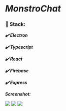 # ***MonstroChat***

### :scroll: Stack:

   ***:heavy_check_mark: Electron***
   
   ***:heavy_check_mark: Typescript***
   
   ***:heavy_check_mark: React***
   
   ***:heavy_check_mark: Firebase***
   
   ***:heavy_check_mark: Express***

***Screenshot:***

![](https://lh3.googleusercontent.com/k5mNG4vWTXFpG3u3TPPIPBiMxaOLpC7RhdW8SOycYckfs8g6eypfzxJfETh0GGR-e9elCyQ0iCVudz9w7yASrPBymN_0jRW4kpUU6elM2mxMco3gU7qS28asQrysDTXDQAFvh1z1SgDCXF5h-B5U9KdNvtxSRZ-vXnmfeaXUW4yN1Lz7N1yH3h89mjrsTO-SJdZuLMOsD6wxN39GKw7iLdfv9n7lVdMbU570hLAmWQYVidYeIjOcCqJ5QVmZhPstXh3usW5xYJNFPzhEwTQH2PBC1msw0V7mF8MWOgk0TsUfveafK0CEVPE4H8g60RcP5FaGtbNvGOzAsN_Kt4IZ58JOeD-9clCtlMkD590u5b7zdp4GiauO4QJ9LNLfejIyOYh3KcKbmPOEQH-Vt2PLGVgIqt77xH4j5txJ7gT27LUgQJep-n44tirXpe9mMECiuG_X4RtVuGfjUdbjjyNrJZ0Hwo_tCyklu4wUneK1ZIYbsHh72JYm8BVqq5D2x9SxmyWh9VUv-M6CUj0xXMINFur0YKaHUpcgJ6ga8dvY9fgLYB9FNAJRyIVpiVIvNu4PwoHaJqjHA3B_LujdMLYpd3QPe9I2vN_0qRUMv5ohnfBOPb0D_oylsv1uOf_pOs1B8dHjzTXt7oUAkMA71iRzhIb-_dUaxum8Zerh8pMuj173DcmRlsbeTMWiqE8qJw=w310-h667-no)
![](https://lh3.googleusercontent.com/MKwO9mtOAkJ5wqZOyes5t5WQujYkJqUIeJzzdFT3mVdQKtL54AmygSMUjvWnUgaTTUMsbYMC3_7odvzFSaEityiT0vWtnd0STooNxChDG820nhSkNk_mPZ_pHCtkwXp4m-bRkNGrGlc0xNw6AiG_YEe9Bbr4L3exibBvCdtLoq-KfJRJElPUnJMCK--8-jfHQ9LNItlFjV71PTIShJZ4EfM-O6Whz2CyTHQxsk_27GnbRq501BdMAPDhvP52rZCGHWvytflmolDnOvhugx5Z6Bq5yWIgB8vcKbkIDIa86GpA3gV--RTF0Sz54qF2h-hRFVvkNTBG-T48wKTAGdM7taut7AA6hAoDt7hqGWaP--0Wqk4cMMboBLmAjNgllJy62q9O7o3RfNzXRxgm8579LLr7xa0531NDpA1lDXvLGybRltM7WpTQdDtUbqppzjoznn58Aw0pVWRLUKkvgXG_o8yuJ3FJfmCgjMwjwxpYijNaMA0sYUyg-eJFhztdMQC_7xguzkrvBpGF-ST-sRpMBjEgG1mIflprOi58VtvZ24_IddCYe81Nt1w9xPoX5ypfZeua_nvGAk6WbZdLv4sQa3ewoTokcXoCrEdJsNFnNm1coEABh3oTyYbqfSmOibcmy9szLKXhDI0rdBrSYPibJUGyNL_olbAgySd4l3yDMQ7eraok-JKwpt0ab9zpFQ=w310-h667-no)
![](https://lh3.googleusercontent.com/kRdksbwJFzXKs8pj_FJpEEzxJgla9X2FnBqONQk90FgaIih6_8kojjLbtWFv4sE8VxJpPfZUtwoEp2JLI-L-r561NGCleQeBK3NpRkAWljy7Mw4UnygBINBHmgUeBa94SxoRKuhZ3vvttYaskgVXpI9586MRy-QhfA_N7E6vTTl_9wyyXh7g_628PN9QX10pbBjjA5hylu9gBF5GT56EzgIiiFtYY5iH_kzqZ-oYijM6xg19ZMKTwvncl16LNQFmyQ-r7UEL0gqCPOJ10KDO_AIv0_2OVvLURt7dPQ62VBC3_rS--K-hk6K-nRyPFBo5EYazYvGn4PHUsMNBEZ-IVBnuNdMtjZXc9UeeBpRRgMdI801rsSlk1E1XDEah4sd1VTf58YJPokElV8qzV7dtpMMpvkzjlMAMZM8hVK1Pg-5iFYTcbO9ywYz1GVgdpm_rZo5bbEy_YeS8DXTO0MVT8raF_RWmbl7R-iFCvZiXfHkP0f8qXs51r_4RIS5OrW0_WesOjT4AAHbprxfg1CjRglIdJlSKgOG6LJuVfpBXn_emxbw-GiP92HH-1v5nP0mDMn5TdLHg_qorlirR_o6gaqJqP31HvbIriJaXK91msXBGloBJRNtZ2MrInw0wQioN5nU6udepFbMHA7ekp9g66RWfbQp20MjXH4-nyXdm7J2XYcL0MMd1ntRQN0-9Ag=w310-h667-no)

